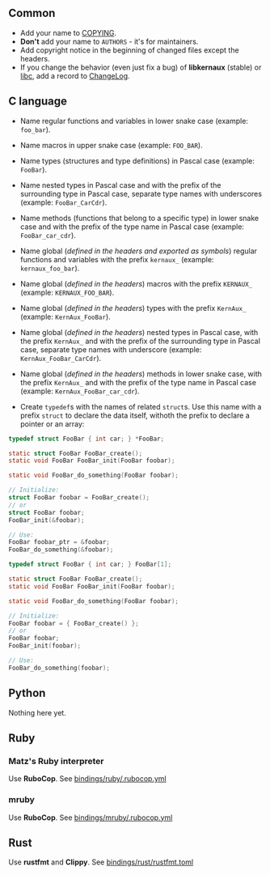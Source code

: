 Common
------

* Add your name to [COPYING](/COPYING).
* **Don't** add your name to `AUTHORS` - it's for maintainers.
* Add copyright notice in the beginning of changed files except the headers.
* If you change the behavior (even just fix a bug) of **libkernaux** (stable) or
  [libc](/libc), add a record to [ChangeLog](/ChangeLog).



C language
----------

* Name regular functions and variables in lower snake case (example: `foo_bar`).
* Name macros in upper snake case (example: `FOO_BAR`).
* Name types (structures and type definitions) in Pascal case (example:
  `FooBar`).
* Name nested types in Pascal case and with the prefix of the surrounding type
  in Pascal case, separate type names with underscores (example:
  `FooBar_CarCdr`).
* Name methods (functions that belong to a specific type) in lower snake case
  and with the prefix of the type name in Pascal case (example:
  `FooBar_car_cdr`).

* Name global (*defined in the headers and exported as symbols*) regular
  functions and variables with the prefix `kernaux_` (example:
  `kernaux_foo_bar`).
* Name global (*defined in the headers*) macros with the prefix `KERNAUX_`
  (example: `KERNAUX_FOO_BAR`).
* Name global (*defined in the headers*) types with the prefix `KernAux_`
  (example: `KernAux_FooBar`).
* Name global (*defined in the headers*) nested types in Pascal case, with the
  prefix `KernAux_` and with the prefix of the surrounding type in Pascal case,
  separate type names with underscore (example: `KernAux_FooBar_CarCdr`).
* Name global (*defined in the headers*) methods in lower snake case, with the
  prefix `KernAux_` and with the prefix of the type name in Pascal case
  (example: `KernAux_FooBar_car_cdr`).

* Create `typedef`s with the names of related `struct`s. Use this name with a
  prefix `struct` to declare the data itself, withoth the prefix to declare
  a pointer or an array:

```c
typedef struct FooBar { int car; } *FooBar;

static struct FooBar FooBar_create();
static void FooBar FooBar_init(FooBar foobar);

static void FooBar_do_something(FooBar foobar);

// Initialize:
struct FooBar foobar = FooBar_create();
// or
struct FooBar foobar;
FooBar_init(&foobar);

// Use:
FooBar foobar_ptr = &foobar;
FooBar_do_something(&foobar);
```

```c
typedef struct FooBar { int car; } FooBar[1];

static struct FooBar FooBar_create();
static void FooBar FooBar_init(FooBar foobar);

static void FooBar_do_something(FooBar foobar);

// Initialize:
FooBar foobar = { FooBar_create() };
// or
FooBar foobar;
FooBar_init(foobar);

// Use:
FooBar_do_something(foobar);
```



Python
------

Nothing here yet.



Ruby
----

### Matz's Ruby interpreter

Use **RuboCop**. See [bindings/ruby/.rubocop.yml](/bindings/ruby/.rubocop.yml)

### mruby

Use **RuboCop**. See [bindings/mruby/.rubocop.yml](/bindings/mruby/.rubocop.yml)



Rust
----

Use **rustfmt** and **Clippy**.
See [bindings/rust/rustfmt.toml](/bindings/rust/rustfmt.toml)
